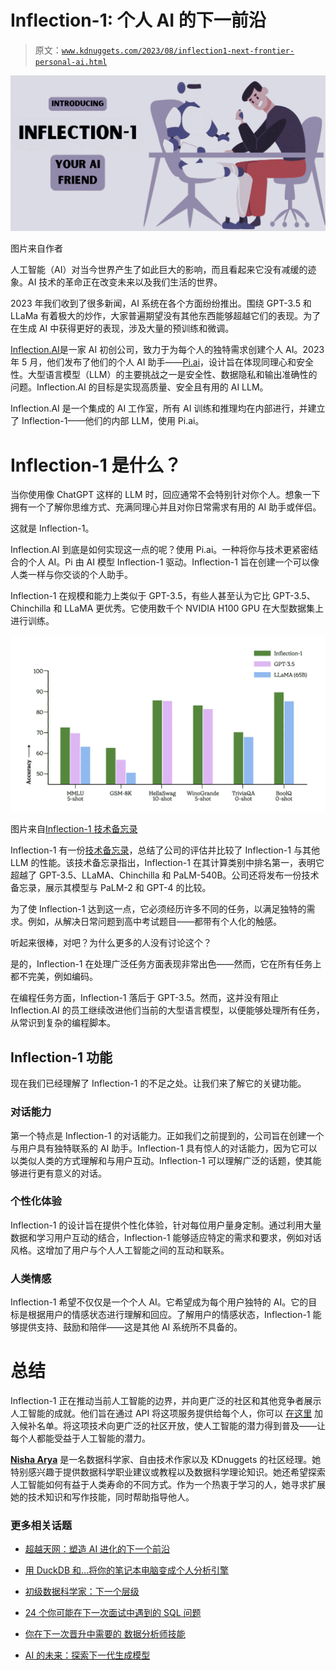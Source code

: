 # Inflection-1: 个人 AI 的下一前沿

> 原文：[`www.kdnuggets.com/2023/08/inflection1-next-frontier-personal-ai.html`](https://www.kdnuggets.com/2023/08/inflection1-next-frontier-personal-ai.html)

![Inflection-1: 个人 AI 的下一前沿](img/f6c1158629553819164717a11c6881de.png)

图片来自作者

人工智能（AI）对当今世界产生了如此巨大的影响，而且看起来它没有减缓的迹象。AI 技术的革命正在改变未来以及我们生活的世界。

2023 年我们收到了很多新闻，AI 系统在各个方面纷纷推出。围绕 GPT-3.5 和 LLaMa 有着极大的炒作，大家普遍期望没有其他东西能够超越它们的表现。为了在生成 AI 中获得更好的表现，涉及大量的预训练和微调。

[Inflection.AI](https://inflection.ai/)是一家 AI 初创公司，致力于为每个人的独特需求创建个人 AI。2023 年 5 月，他们发布了他们的个人 AI 助手——[Pi.ai](https://pi.ai/)，设计旨在体现同理心和安全性。大型语言模型（LLM）的主要挑战之一是安全性、数据隐私和输出准确性的问题。Inflection.AI 的目标是实现高质量、安全且有用的 AI LLM。

Inflection.AI 是一个集成的 AI 工作室，所有 AI 训练和推理均在内部进行，并建立了 Inflection-1——他们的内部 LLM，使用 Pi.ai。

# Inflection-1 是什么？

当你使用像 ChatGPT 这样的 LLM 时，回应通常不会特别针对你个人。想象一下拥有一个了解你思维方式、充满同理心并且对你日常需求有用的 AI 助手或伴侣。

这就是 Inflection-1。

Inflection.AI 到底是如何实现这一点的呢？使用 Pi.ai。一种将你与技术更紧密结合的个人 AI。Pi 由 AI 模型 Inflection-1 驱动。Inflection-1 旨在创建一个可以像人类一样与你交谈的个人助手。

Inflection-1 在规模和能力上类似于 GPT-3.5，有些人甚至认为它比 GPT-3.5、Chinchilla 和 LLaMA 更优秀。它使用数千个 NVIDIA H100 GPU 在大型数据集上进行训练。

![Inflection-1: 个人 AI 的下一前沿](img/673f789212aa432334cc17d7346e052d.png)

图片来自[Inflection-1 技术备忘录](https://inflection.ai/assets/Inflection-1.pdf)

Inflection-1 有一份[技术备忘录](https://inflection.ai/assets/Inflection-1.pdf)，总结了公司的评估并比较了 Inflection-1 与其他 LLM 的性能。该技术备忘录指出，Inflection-1 在其计算类别中排名第一，表明它超越了 GPT-3.5、LLaMA、Chinchilla 和 PaLM-540B。公司还将发布一份技术备忘录，展示其模型与 PaLM-2 和 GPT-4 的比较。

为了使 Inflection-1 达到这一点，它必须经历许多不同的任务，以满足独特的需求。例如，从解决日常问题到高中考试题目——都带有个人化的触感。

听起来很棒，对吧？为什么更多的人没有讨论这个？

是的，Inflection-1 在处理广泛任务方面表现非常出色——然而，它在所有任务上都不完美，例如编码。

在编程任务方面，Inflection-1 落后于 GPT-3.5。然而，这并没有阻止 Inflection.AI 的员工继续改进他们当前的大型语言模型，以便能够处理所有任务，从常识到复杂的编程脚本。

## Inflection-1 功能

现在我们已经理解了 Inflection-1 的不足之处。让我们来了解它的关键功能。

### 对话能力

第一个特点是 Inflection-1 的对话能力。正如我们之前提到的，公司旨在创建一个与用户具有独特联系的 AI 助手。Inflection-1 具有惊人的对话能力，因为它可以以类似人类的方式理解和与用户互动。Inflection-1 可以理解广泛的话题，使其能够进行更有意义的对话。

### 个性化体验

Inflection-1 的设计旨在提供个性化体验，针对每位用户量身定制。通过利用大量数据和学习用户互动的结合，Inflection-1 能够适应特定的需求和要求，例如对话风格。这增加了用户与个人人工智能之间的互动和联系。

### 人类情感

Inflection-1 希望不仅仅是一个个人 AI。它希望成为每个用户独特的 AI。它的目标是根据用户的情感状态进行理解和回应。了解用户的情感状态，Inflection-1 能够提供支持、鼓励和陪伴——这是其他 AI 系统所不具备的。

# 总结

Inflection-1 正在推动当前人工智能的边界，并向更广泛的社区和其他竞争者展示人工智能的成就。他们旨在通过 API 将这项服务提供给每个人，你可以 [在这里](https://docs.google.com/forms/d/e/1FAIpQLScM9Iz1KzaRlfgDrYrldoPDnXbhO5LW3-hqmQCd56YpheEN7g/viewform) 加入候补名单。将这项技术向更广泛的社区开放，使人工智能的潜力得到普及——让每个人都能受益于人工智能的潜力。

**[Nisha Arya](https://www.linkedin.com/in/nisha-arya-ahmed/)** 是一名数据科学家、自由技术作家以及 KDnuggets 的社区经理。她特别感兴趣于提供数据科学职业建议或教程以及数据科学理论知识。她还希望探索人工智能如何有益于人类寿命的不同方式。作为一个热衷于学习的人，她寻求扩展她的技术知识和写作技能，同时帮助指导他人。

### 更多相关话题

+   [超越天网：塑造 AI 进化的下一个前沿](https://www.kdnuggets.com/beyond-skynet-crafting-the-next-frontier-in-ai-evolution)

+   [用 DuckDB 和…将你的笔记本电脑变成个人分析引擎](https://www.kdnuggets.com/turn-your-laptop-into-a-personal-analytics-engine-with-duckdb-and-motherduck)

+   [初级数据科学家：下一个层级](https://www.kdnuggets.com/2022/02/junior-data-scientist-next-level.html)

+   [24 个你可能在下一次面试中遇到的 SQL 问题](https://www.kdnuggets.com/2022/06/24-sql-questions-might-see-next-interview.html)

+   [你在下一次晋升中需要的 数据分析师技能](https://www.kdnuggets.com/2022/09/data-analyst-skills-need-next-promotion.html)

+   [AI 的未来：探索下一代生成模型](https://www.kdnuggets.com/2023/05/future-ai-exploring-next-generation-generative-models.html)
